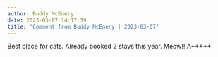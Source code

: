 ```yaml
---
author: Buddy McEnery
date: 2023-03-07 14:17:39
title: "Comment from Buddy McEnery | 2023-03-07"
---
```

Best place for cats.  Already booked 2 stays this year. Meow!! A+++++


